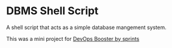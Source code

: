 # DBMS Shell Script

A shell script that acts as a simple database mangement system.

This was a mini project for [DevOps Booster by sprints][DevOpsBooster]

[DevOpsBooster]: https://courses.sprints.ai/p/devops-booster
